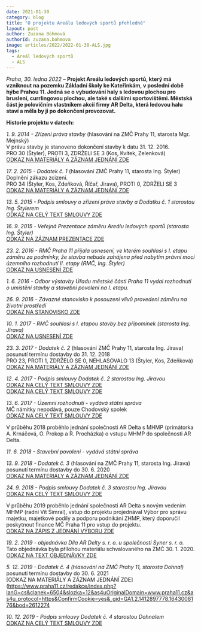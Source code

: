 ```yaml
---
date: 2021-01-30
category: blog
title: "O projektu Areálu ledových sportů přehledně"
layout: post
author: Zuzana Böhmová
authorId: zuzana.bohmova
image: articles/2022/2022-01-30-ALS.jpg
tags: 
  - Areál ledových sportů
  - ALS
---
```


*Praha, 30. ledna 2022* – **Projekt Areálu ledových sportů, který má vzniknout na pozemku Základní školy ke Kateřinkám, v poslední době hýbe Prahou 11. Jedná se o vybudování haly s ledovou plochou pro bruslení, currlingovou plochou, ale také s dalšími sportovištěmi. Městská část je polovičním vlastníkem akcií firmy AR Delta, která ledovou halu staví a měla by ji po dokončení provozovat.**

**Historie projektu v datech:**

*1. 9. 2014 - Zřízení práva stavby* (hlasování na ZMČ Prahy 11, starosta Mgr. Mejnský)<br>
V právu stavby je stanoveno dokončení stavby k datu 31. 12. 2016.<br>
PRO 30 (Štyler), PROTI 3, ZDRŽELI SE 3 (Kos, Kvítek, Zelenková)<br>
[ODKAZ NA MATERIÁLY A ZÁZNAM JEDNÁNÍ ZDE](https://www.praha11.cz/redakce/index.php?lanG=cs&clanek=6504&slozka=12&as4uOriginalDomain=www.praha11.cz&as4u_protocol=https&ConfirmCookie=confirm&_gid=GA1.2.157295128.1641289295&bod=800029)

*17. 2. 2015 - Dodatek č. 1* (hlasování ZMČ Prahy 11, starosta Ing. Štyler)<br>
Doplnění zákazu zcizení.<br>
PRO 34 (Štyler, Kos, Zdeňková, Říčař, Jirava), PROTI 0, ZDRŽELI SE 3<br>
[ODKAZ NA MATERIÁLY A ZÁZNAM JEDNÁNÍ ZDE](https://www.praha11.cz/redakce/index.php?lanG=cs&clanek=6504&slozka=12&as4uOriginalDomain=www.praha11.cz&as4u_protocol=https&ConfirmCookie=confirm&_gid=GA1.2.157295128.1641289295&bod=930358)

*13. 5. 2015 - Podpis smlouvy o zřízení práva stavby a Dodatku č. 1 starostou Ing. Štylerem* <br>
[ODKAZ NA CELÝ TEXT SMLOUVY ZDE](https://smlouvy.gov.cz/smlouva/11123968?backlink=0997i)

*16. 9. 2015 - Veřejná Prezentace záměru Areálu ledových sportů (starosta Ing. Štyler)* <br>
[ODKAZ NA ZÁZNAM PREZENTACE ZDE](https://www.youtube.com/watch?v=c_rKdlHp06k&list=PLccddnHZPRuO4ukfBiSK_HMHw0G-wtPkx)

*23. 2. 2016 - RMČ Praha 11 přijala usnesení, ve kterém souhlasí s I. etapu záměru za podmínky, že stavba nebude zahájena před nabytím právní moci územního rozhodnutí II. etapy (RMČ, Ing. Štyler)*<br>
[ODKAZ NA USNESENÍ ZDE](https://www.praha11.cz/filemanager/files/20284.pdf)

*1. 6. 2016 - Odbor výstavby Úřadu městské části Praha 11 vydal rozhodnutí o umístění stavby a stavební povolení na I. etapu.*

*26. 9. 2016 - Závazné  stanovisko  k posouzení  vlivů  provedení  záměru  na  životní prostředí*<br>
[ODKAZ NA STANOVISKO ZDE](https://edesky.cz/dokument/526694)

*10. 1. 2017 - RMČ souhlasí s I. etapou stavby bez připomínek (starosta Ing. Jirava)*<br>
[ODKAZ NA USNESENÍ ZDE](https://www.praha11.cz/filemanager/files/20619.pdf)

*23. 3. 2017 - Dodatek č. 2* (hlasování ZMČ Prahy 11, starosta Ing. Jirava)<br>
posunutí termínu dostavby do 31. 12. 2018<br>
PRO 23, PROTI 1, ZDRŽELO SE 0, NEHLASOVALO 13 (Štyler, Kos, Zdeňková)<br>
[ODKAZ NA MATERIÁLY A ZÁZNAM JEDNÁNÍ ZDE](https://www.praha11.cz/redakce/index.php?lanG=cs&clanek=6504&slozka=12&as4uOriginalDomain=www.praha11.cz&as4u_protocol=https&ConfirmCookie=confirm&_gid=GA1.2.157295128.1641289295&bod=1644858)

*12. 4. 2017 - Podpis smlouvy Dodatek č. 2 starostou Ing. Jiravou*<br>
[ODKAZ NA CELÝ TEXT SMLOUVY ZDE](https://smlouvy.gov.cz/smlouva/11150392?backlink=nndig)<br>
[ODKAZ NA CELÝ TEXT SMLOUVY ZDE](https://smlouvy.gov.cz/smlouva/2422782?backlink=nndig)

*13. 6. 2017 - Územní rozhodnutí - vydává státní správa*<br>
MČ námitky nepodává, pouze Chodovský spolek<br>
[ODKAZ NA CELÝ TEXT SMLOUVY ZDE](https://docplayer.cz/125491365-Ocelikova-672-1-praha-415-odbor-vystavby-vidimova-1325-praha-4-telefon.html)

V průběhu 2018 proběhlo jednání společnosti AR Delta s MHMP (primátorka A. Krnáčová, O. Prokop a R. Procházka) o vstupu MHMP do společnosti AR Delta.

*11. 6. 2018 - Stavební povolení - vydává státní správa*

*13. 9. 2018 - Dodatek č. 3* (hlasování na ZMČ Prahy 11, starosta Ing. Jirava)<br>
posunutí termínu dostavby do 30. 6. 2020<br>
[ODKAZ NA MATERIÁLY A ZÁZNAM JEDNÁNÍ ZDE](https://www.praha11.cz/redakce/index.php?lanG=cs&clanek=6504&slozka=12&as4uOriginalDomain=www.praha11.cz&as4u_protocol=https&ConfirmCookie=yes&_gid=GA1.2.1412897778.1643008176&bod=2138769) 

*24. 9. 2018 - Podpis smlouvy Dodatek č. 3 starostou Ing. Jiravou*<br>
[ODKAZ NA CELÝ TEXT SMLOUVY ZDE](https://smlouvy.gov.cz/smlouva/11150388?backlink=gbb9x)

V průběhu 2019 proběhlo jednání společnosti AR Delta s novým vedením MHMP (radní Vít Šimral), vstup do projektu projednával Výbor pro správu majetku, majetkové podíly a podporu podnikání ZHMP, který doporučil poskytnout finance MČ Praha 11 pro vstup do projektu.<br>
[ODKAZ NA ZÁPIS Z JEDNÁNÍ VÝBORU ZDE](https://www.praha.eu/public/d9/fc/5/3037769_1031842__7_ZAPIS_z_jednani_vyboru_ZHMP__TED_.pdf)

*19. 2. 2019 - objednávka Díla AR Delty s. r. o. u společnosti Syner s. r. o.* <br>
Tato objednávka byla přílohou materiálu schvalovaného na ZMČ 30. 1. 2020.<br>
[ODKAZ NA TEXT OBJEDNÁVKY ZDE](  https://www.praha11.cz/aplikace/p11_navrhy_zmc/file.php?file=8a6c0310de89a69e48bceacffe9f1440) 

*5. 12. 2019 - Dodatek č. 4 (hlasování na ZMČ Prahy 11, starosta Dohnal)*<br>
posunutí termínu dostavby do 30. 6. 2021<br>
[ODKAZ NA MATERIÁLY A ZÁZNAM JEDNÁNÍ ZDE](https://www.praha11.cz/redakce/index.php?lanG=cs&clanek=6504&slozka=12&as4uOriginalDomain=www.praha11.cz&as4u_protocol=https&ConfirmCookie=yes&_gid=GA1.2.1412897778.1643008176&bod=2612274 


*10. 12. 2019 - Podpis smlouvy Dodatek č. 4 starostou Dohnalem*<br>
[ODKAZ NA CELÝ TEXT SMLOUVY ZDE](https://smlouvy.gov.cz/smlouva/11471460?backlink=ga6x1) 


